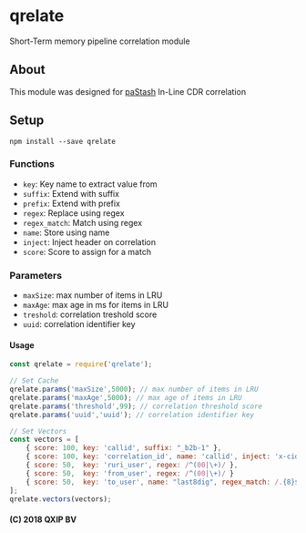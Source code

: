 # qrelate
Short-Term memory pipeline correlation module

## About
This module was designed for [paStash](https://github.com/sipcapture/pastash) In-Line CDR correlation

## Setup
```
npm install --save qrelate
```

### Functions
* `key`: Key name to extract value from
* `suffix`: Extend with suffix
* `prefix`: Extend with prefix
* `regex`: Replace using regex
* `regex_match`: Match using regex
* `name`: Store using name
* `inject`: Inject header on correlation
* `score`: Score to assign for a match

### Parameters
* `maxSize`: max number of items in LRU
* `maxAge`: max age in ms for items in LRU
* `treshold`: correlation treshold score
* `uuid`: correlation identifier key


#### Usage
```javascript
const qrelate = require('qrelate');

// Set Cache
qrelate.params('maxSize',5000); // max number of items in LRU
qrelate.params('maxAge',5000); // max age of items in LRU
qrelate.params('threshold',99); // correlation threshold score
qrelate.params('uuid','uuid'); // correlation identifier key

// Set Vectors
const vectors = [
	{ score: 100, key: 'callid', suffix: "_b2b-1" },
	{ score: 100, key: 'correlation_id', name: 'callid', inject: 'x-cid' },
	{ score: 50,  key: 'ruri_user', regex: /^(00|\+)/ },
	{ score: 50,  key: 'from_user', regex: /^(00|\+)/ }
	{ score: 50,  key: 'to_user', name: "last8dig", regex_match: /.{8}$/ }
];
qrelate.vectors(vectors);
```

#### (C) 2018 QXIP BV

